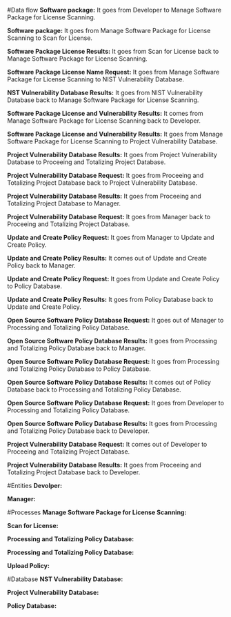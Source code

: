 
#Data flow
**Software package:** It goes from Developer to Manage Software Package for License Scanning.

**Software package:** It goes from Manage Software Package for License Scanning to Scan for License.

**Software Package License Results:** It goes from Scan for License back to Manage Software Package for License Scanning.

**Software Package License Name Request:** It goes from Manage Software Package for License Scanning to NIST Vulnerability Database. 

**NST Vulnerability Database Results:** It goes from NIST Vulnerability Database back to Manage Software Package for License Scanning.

**Software Package License and Vulnerability Results:** It comes from Manage Software Package for License Scanning back to Developer.

**Software Package License and Vulnerability Results:** It goes from Manage Software Package for License Scanning to Project Vulnerability Database. 

**Project Vulnerability Database Results:** It goes from Project Vulnerability Database to Proceeing and Totalizing Project Database.

**Project Vulnerability Database Request:** It goes from Proceeing and Totalizing Project Database back to Project Vulnerability Database.

**Project Vulnerability Database Results:** It goes from Proceeing and Totalizing Project Database to Manager.

**Project Vulnerability Database Request:** It goes from Manager back to Proceeing and Totalizing Project Database.

**Update and Create Policy Request:** It goes from Manager to Update and Create Policy.

**Update and Create Policy Results:** It comes out of Update and Create Policy back to Manager.

**Update and Create Policy Request:** It goes from Update and Create Policy to Policy Database.

**Update and Create Policy Results:** It goes from Policy Database back to Update and Create Policy.

**Open Source Software Policy Database Request:** It goes out of Manager to Processing and Totalizing Policy Database.

**Open Source Software Policy Database Results:** It goes from Processing and Totalizing Policy Database back to Manager.

**Open Source Software Policy Database Request:** It goes from Processing and Totalizing Policy Database to Policy Database.

**Open Source Software Policy Database Results:** It comes out of Policy Database back to Processing and Totalizing Policy Database.

**Open Source Software Policy Database Request:** It goes from Developer to Processing and Totalizing Policy Database.

**Open Source Software Policy Database Results:** It goes from Processing and Totalizing Policy Database back to Developer.

**Project Vulnerability Database Request:** It comes out of Developer to Proceeing and Totalizing Project Database.

**Project Vulnerability Database Results:** It goes from Proceeing and Totalizing Project Database back to Developer.

#Entities
**Devolper:** 

**Manager:** 

#Processes
**Manage Software Package for License Scanning:**

**Scan for License:**

**Processing and Totalizing Policy Database:**

**Processing and Totalizing Policy Database:**

**Upload Policy:**

#Database
**NST Vulnerability Database:**

**Project Vulnerability Database:**

**Policy Database:**
